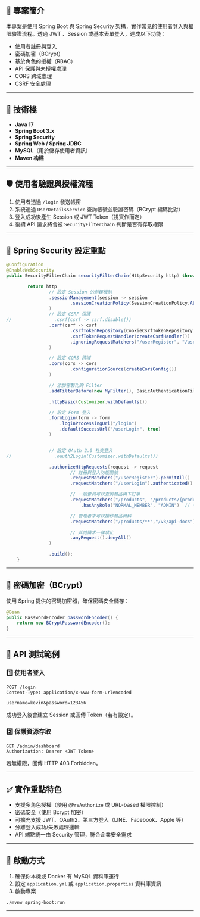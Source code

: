## 📌 專案簡介

本專案是使用 Spring Boot 與 Spring Security 架構，實作常見的使用者登入與權限驗證流程。透過 JWT 、Session 或基本表單登入，達成以下功能：

- 使用者註冊與登入
- 密碼加密（BCrypt）
- 基於角色的授權（RBAC）
- API 保護與未授權處理
- CORS 跨域處理
- CSRF 安全處理

---

## 🧰 技術棧

- **Java 17**
- **Spring Boot 3.x**
- **Spring Security**
- **Spring Web / Spring JDBC**
- **MySQL**（用於儲存使用者資訊）
- **Maven 构建**

---

## 🛡️ 使用者驗證與授權流程

1. 使用者透過 `/login` 發送帳密
2. 系統透過 `UserDetailsService` 查詢帳號並驗證密碼（BCrypt 編碼比對）
3. 登入成功後產生 Session 或 JWT Token（視實作而定）
4. 後續 API 請求將會被 `SecurityFilterChain` 判斷是否有存取權限

---

## 🔐 Spring Security 設定重點

```java
@Configuration
@EnableWebSecurity
public SecurityFilterChain securityFilterChain(HttpSecurity http) throws Exception {

        return http
                // 設定 Session 的創建機制
                .sessionManagement(session -> session
                        .sessionCreationPolicy(SessionCreationPolicy.ALWAYS)
                )
                // 設定 CSRF 保護
//                .csrf(csrf -> csrf.disable())
                .csrf(csrf -> csrf
                        .csrfTokenRepository(CookieCsrfTokenRepository.withHttpOnlyFalse())
                        .csrfTokenRequestHandler(createCsrfHandler())
                        .ignoringRequestMatchers("/userRegister", "/userLogin")
                )

                // 設定 CORS 跨域
                .cors(cors -> cors
                        .configurationSource(createCorsConfig())
                )

                // 添加客製化的 Filter
                .addFilterBefore(new MyFilter(), BasicAuthenticationFilter.class)

                .httpBasic(Customizer.withDefaults())

                // 設定 Form 登入
                .formLogin(form -> form
                    .loginProcessingUrl("/login")
                    .defaultSuccessUrl("/userLogin", true)
                )


                // 設定 OAuth 2.0 社交登入
//                .oauth2Login(Customizer.withDefaults())

                .authorizeHttpRequests(request -> request
                        // 註冊與登入功能開放
                        .requestMatchers("/userRegister").permitAll()
                        .requestMatchers("/userLogin").authenticated()

                        // 一般會員可以查詢商品與下訂單
                        .requestMatchers("/products", "/products/{productId}", "/users/{userId}/orders")
                            .hasAnyRole("NORMAL_MEMBER", "ADMIN")  // 👈 合併權限

                        // 管理者才可以操作商品資料
                        .requestMatchers("/products/**","/v3/api-docs").hasRole("ADMIN")

                        // 其他請求一律禁止
                        .anyRequest().denyAll()
                )

                .build();
    }
````

---

## 🔐 密碼加密（BCrypt）

使用 Spring 提供的密碼加密器，確保密碼安全儲存：

```java
@Bean
public PasswordEncoder passwordEncoder() {
    return new BCryptPasswordEncoder();
}
```

---

## 🧪 API 測試範例

### 1️⃣ 使用者登入

```http
POST /login
Content-Type: application/x-www-form-urlencoded

username=kevin&password=123456
```

成功登入後會建立 Session 或回傳 Token（若有設定）。

### 2️⃣ 保護資源存取

```http
GET /admin/dashboard
Authorization: Bearer <JWT Token>
```

若無權限，回傳 HTTP 403 Forbidden。

---

## ✅ 實作重點特色

* 支援多角色授權（使用 `@PreAuthorize` 或 URL-based 權限控制）
* 密碼安全（使用 Bcrypt 加密）
* 可擴充支援 JWT、OAuth2、第三方登入（LINE、Facebook、Apple 等）
* 分離登入成功/失敗處理邏輯
* API 端點統一由 Security 管理，符合企業安全需求

---

## 🚀 啟動方式

1. 確保你本機或 Docker 有 MySQL 資料庫運行
2. 設定 `application.yml` 或 `application.properties` 資料庫資訊
3. 啟動專案

```bash
./mvnw spring-boot:run
```

---
```
